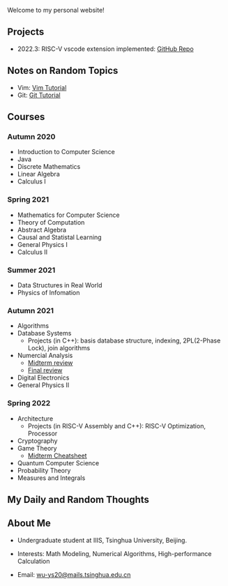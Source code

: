 Welcome to my personal website!

## Projects

- 2022.3: RISC-V vscode extension implemented: [GitHub Repo](https://github.com/wu-ys/vscode-riscv-support.git)

## Notes on Random Topics

- Vim: [Vim Tutorial](https://wu-ys.github.io/notes/vim/)
- Git: [Git Tutorial](https://wu-ys.github.io/notes/git/)

## Courses

### Autumn 2020

- Introduction to Computer Science
- Java
- Discrete Mathematics
- Linear Algebra
- Calculus I

### Spring 2021

- Mathematics for Computer Science
- Theory of Computation
- Abstract Algebra
- Causal and Statistal Learning
- General Physics I
- Calculus II

### Summer 2021

- Data Structures in Real World
- Physics of Infomation

### Autumn 2021

- Algorithms
- Database Systems
  - Projects (in C++): basis database structure, indexing, 2PL(2-Phase Lock), join algorithms
- Numercial Analysis
  - [Midterm review](https://wu-ys.github.io/courses/numerical/midterm-review.html)
  - [Final review](https://wu-ys.github.io/courses/numerical/final-review.html)
- Digital Electronics
- General Physics II

### Spring 2022

- Architecture
  - Projects (in RISC-V Assembly and C++): RISC-V Optimization, Processor
- Cryptography
- Game Theory
  - [Midterm Cheatsheet](https://wu-ys.github.io/courses/game-theory/midterm-cheatsheet.html)
- Quantum Computer Science
- Probability Theory
- Measures and Integrals

## My Daily and Random Thoughts

## About Me

- Undergraduate student at IIIS, Tsinghua University, Beijing.

- Interests: Math Modeling, Numerical Algorithms, High-performance Calculation

- Email: wu-ys20@mails.tsinghua.edu.cn
